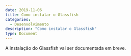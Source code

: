 ```yaml
---
date: 2019-11-06
title: Como instalar o Glassfish 
categories:
  - Desenvolvimento
description: "Como instalar o Glassfish"
type: Document
---
```


A instalação do Glassfish vai ser documentada em breve.



